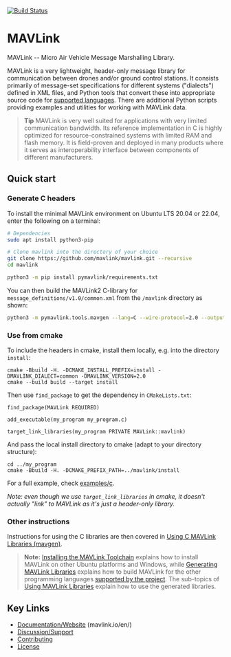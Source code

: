 [![Build Status](https://github.com/mavlink/mavlink/workflows/Test%20and%20deploy/badge.svg)](https://github.com/mavlink/mavlink/actions?query=branch%3Amaster)

# MAVLink

MAVLink -- Micro Air Vehicle Message Marshalling Library.

MAVLink is a very lightweight, header-only message library for communication between drones and/or ground control stations. It consists primarily of message-set specifications for different systems ("dialects") defined in XML files, and Python tools that convert these into appropriate source code for [supported languages](https://mavlink.io/en/#supported_languages). There are additional Python scripts providing examples and utilities for working with MAVLink data.

> **Tip** MAVLink is very well suited for applications with very limited communication bandwidth. Its reference implementation in C is highly optimized for resource-constrained systems with limited RAM and flash memory. It is field-proven and deployed in many products where it serves as interoperability interface between components of different manufacturers.


## Quick start

### Generate C headers

To install the minimal MAVLink environment on Ubuntu LTS 20.04 or 22.04, enter the following on a terminal:

```bash
# Dependencies
sudo apt install python3-pip

# Clone mavlink into the directory of your choice
git clone https://github.com/mavlink/mavlink.git --recursive
cd mavlink

python3 -m pip install pymavlink/requirements.txt
```

You can then build the MAVLink2 C-library for `message_definitions/v1.0/common.xml` from the `/mavlink` directory as shown:

```bash
python3 -m pymavlink.tools.mavgen --lang=C --wire-protocol=2.0 --output=generated/include/mavlink/v2.0 message_definitions/v1.0/common.xml
```

### Use from cmake

To include the headers in cmake, install them locally, e.g. into the directory `install`:

```
cmake -Bbuild -H. -DCMAKE_INSTALL_PREFIX=install -DMAVLINK_DIALECT=common -DMAVLINK_VERSION=2.0
cmake --build build --target install
```

Then use `find_package` to get the dependency in `CMakeLists.txt`:

```
find_package(MAVLink REQUIRED)

add_executable(my_program my_program.c)

target_link_libraries(my_program PRIVATE MAVLink::mavlink)
```

And pass the local install directory to cmake (adapt to your directory structure):

```
cd ../my_program
cmake -Bbuild -H. -DCMAKE_PREFIX_PATH=../mavlink/install
```

For a full example, check [examples/c](examples/c).

*Note: even though we use `target_link_libraries` in cmake, it doesn't actually "link" to MAVLink as it's just a header-only library.*

### Other instructions

Instructions for using the C libraries are then covered in [Using C MAVLink Libraries (mavgen)](https://mavlink.io/en/mavgen_c/).

> **Note:** [Installing the MAVLink Toolchain](https://mavlink.io/en/getting_started/installation.html) explains how to install MAVLink on other Ubuntu platforms and Windows, while [Generating MAVLink Libraries](https://mavlink.io/en/getting_started/generate_libraries.html) explains how to build MAVLink for the other programming languages [supported by the project](https://mavlink.io/en/#supported_languages).
> The sub-topics of [Using MAVLink Libraries](https://mavlink.io/en/getting_started/use_libraries.html) explain how to use the generated libraries.


## Key Links

* [Documentation/Website](https://mavlink.io/en/) (mavlink.io/en/)
* [Discussion/Support](https://mavlink.io/en/#support)
* [Contributing](https://mavlink.io/en/contributing/contributing.html)
* [License](https://mavlink.io/en/#license)
